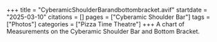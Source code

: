 +++
title = "CyberamicShoulderBarandbottombracket.avif"
startdate = "2025-03-10"
citations = []
pages = ["Cyberamic Shoulder Bar"]
tags = ["Photos"]
categories = ["Pizza Time Theatre"]
+++
A chart of Measurements on the Cyberamic Shoulder Bar and Bottom Bracket.
